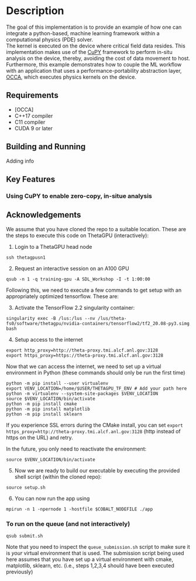 # Description

The goal of this implementation is to provide an example of how one can integrate a python-based, machine learning framework within a computational physics (PDE) solver.  
The kernel is executed on the device where critical field data resides. 
This implementation makes use of the [CuPY](https://cupy.dev/) framework to perform in-situ analysis on the device, thereby, avoiding the cost of data movement to host. 
Furthermore, this example demonstrates how to couple the ML workflow with an application that uses a performance-portability abstraction layer, [OCCA](https://github.com/libocca/occa),  which executes physics kernels on the device.  

## Requirements

- [OCCA]
- C++17 compiler
- C11 compiler
- CUDA 9 or later

## Building and Running 
Adding info

## Key Features

### Using CuPY to enable zero-copy, in-situe analysis



## Acknowledgements




We assume that you have cloned the repo to a suitable location. These are the steps to execute this code on ThetaGPU (interactively):
1. Login to a ThetaGPU head node
```
ssh thetagpusn1
```
2. Request an interactive session on an A100 GPU
```
qsub -n 1 -q training-gpu -A SDL_Workshop -I -t 1:00:00
```
Following this, we need to execute a few commands to get setup with an appropriately optimized tensorflow. These are:

3. Activate the TensorFlow 2.2 singularity container:
```
singularity exec -B /lus:/lus --nv /lus/theta-fs0/software/thetagpu/nvidia-containers/tensorflow2/tf2_20.08-py3.simg bash
```
4. Setup access to the internet
```
export http_proxy=http://theta-proxy.tmi.alcf.anl.gov:3128
export https_proxy=https://theta-proxy.tmi.alcf.anl.gov:3128
```
Now that we can access the internet, we need to set up a virtual environment in Python (these commands should only be run the first time)
```
python -m pip install --user virtualenv
export VENV_LOCATION=/home/$USER/THETAGPU_TF_ENV # Add your path here
python -m virtualenv --system-site-packages $VENV_LOCATION
source $VENV_LOCATION/bin/activate
python -m pip install cmake
python -m pip install matplotlib
python -m pip install sklearn
```
If you experience SSL errors during the CMake install, you can set `export https_proxy=http://theta-proxy.tmi.alcf.anl.gov:3128` (http instead of https on the URL) and retry.

In the future, you only need to reactivate the environment:
```
source $VENV_LOCATION/bin/activate
```
5. Now we are ready to build our executable by executing the provided shell script (within the cloned repo):
```
source setup.sh
```
6. You can now run the app using
```
mpirun -n 1 -npernode 1 -hostfile $COBALT_NODEFILE ./app
```

### To run on the queue (and not interactively)
```
qsub submit.sh
```
Note that you need to inspect the `queue_submission.sh` script to make sure it is _your_ virtual environment that is used. The submission script being used here assumes that you have set up a virtual environment with cmake, matplotlib, sklearn, etc. (i.e., steps 1,2,3,4 should have been executed previously)

